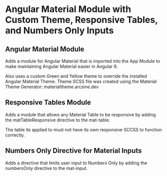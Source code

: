 # Angular Material Module with Custom Theme, Responsive Tables, and Numbers Only Inputs

## Angular Material Module

Adds a module for Angular Material that is imported into the App Module to make maintaining Angular Material easier in Angular 9.

Also uses a custom Green and Yellow theme to override the installed Angular Material Theme. Theme SCSS file was created using the Material Theme Generator: materialtheme.arcsine.dev

## Responsive Tables Module

Adds a module that allows any Material Table to be responsive by adding the matTableResponsive directive to the mat-table.

The table its applied to must not have its own responsive SCCSS to function correctly.

## Numbers Only Directive for Material Inputs

Adds a directive that limits user input to Numbers Only by adding the numbersOnly directive to the mat-input.
